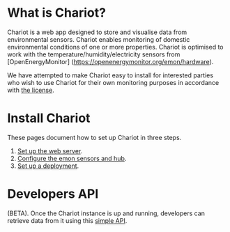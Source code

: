 # What is Chariot?
Chariot is a web app designed to store and visualise data from environmental sensors. Chariot enables monitoring of domestic environmental conditions of one or more properties. Chariot is optimised to work with the temperature/humidity/electricity sensors from [OpenEnergyMonitor] (https://openenergymonitor.org/emon/hardware). 

We have attempted to make Chariot easy to install for interested parties who wish to use Chariot for their own monitoring purposes in accordance with [the license](https://github.com/horizon-institute/chariot/blob/master/LICENSE).

# Install Chariot
These pages document how to set up Chariot in three steps. 

1. [Set up the web server](https://github.com/horizon-institute/chariot/wiki/Server-Setup).
2. [Configure the emon sensors and hub](https://github.com/horizon-institute/chariot/wiki/Hub-Setup). 
3. [Set up a deployment](https://github.com/horizon-institute/chariot/wiki/Deployment-setup).

# Developers API
(BETA). Once the Chariot instance is up and running, developers can retrieve data from it using this [simple API](https://github.com/horizon-institute/chariot/wiki/API). 

